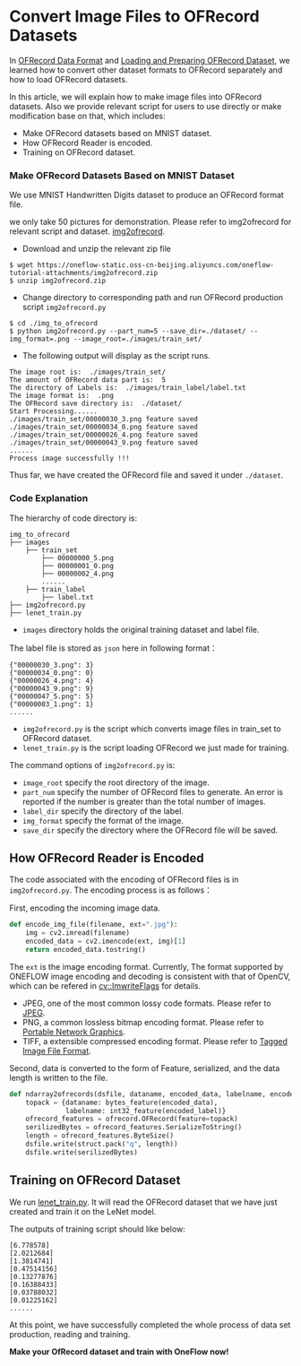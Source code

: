 # Convert Image Files to OFRecord Datasets

In  [OFRecord Data Format](./ofrecord.md) and  [Loading and Preparing OFRecord Dataset](./how_to_make_ofdataset.md), we learned how to convert other dataset formats to OFRecord separately and how to load OFRecord datasets.

In this article, we will explain how to make image files into OFRecord datasets. Also we provide relevant script for users to use directly or make modification base on that, which includes:

- Make OFRecord datasets based on MNIST dataset.
- How OFRecord Reader is encoded.
- Training on OFRecord dataset.

### Make OFRecord Datasets Based on MNIST Dataset

We use MNIST Handwritten Digits dataset to produce an OFRecord format file.

we only take 50 pictures for demonstration. Please refer to img2ofrecord for relevant script and dataset. [img2ofrecord](https://oneflow-static.oss-cn-beijing.aliyuncs.com/oneflow-tutorial-attachments/img2ofrecord.zip).

- Download and unzip the relevant zip file

```shell
$ wget https://oneflow-static.oss-cn-beijing.aliyuncs.com/oneflow-tutorial-attachments/img2ofrecord.zip
$ unzip img2ofrecord.zip
```

- Change directory to corresponding path and run OFRecord production script `img2ofrecord.py`

```shell
$ cd ./img_to_ofrecord
$ python img2ofrecord.py --part_num=5 --save_dir=./dataset/ --img_format=.png --image_root=./images/train_set/
```

- The following output will display as the script runs.

```shell
The image root is:  ./images/train_set/
The amount of OFRecord data part is:  5
The directory of Labels is:  ./images/train_label/label.txt
The image format is:  .png
The OFRecord save directory is:  ./dataset/
Start Processing......
./images/train_set/00000030_3.png feature saved
./images/train_set/00000034_0.png feature saved
./images/train_set/00000026_4.png feature saved
./images/train_set/00000043_9.png feature saved
......
Process image successfully !!!
```

Thus far, we have created the OFRecord file and saved it under `./dataset`.

### Code Explanation

The hierarchy of code directory is:

```
img_to_ofrecord
├── images
	├── train_set
		├── 00000000_5.png
		├── 00000001_0.png
		├── 00000002_4.png
		......
	├── train_label
		├── label.txt
├── img2ofrecord.py
├── lenet_train.py
```

- `images` directory holds the original training dataset and label file.

The label file is stored as `json` here in following format：

```shell
{"00000030_3.png": 3}
{"00000034_0.png": 0}
{"00000026_4.png": 4}
{"00000043_9.png": 9}
{"00000047_5.png": 5}
{"00000003_1.png": 1}
......
```

- `img2ofrecord.py`  is the script which converts image files in train_set to OFRecord dataset.
- `lenet_train.py` is the script loading OFRecord we just made for training.

The command options of `img2ofrecord.py` is:
- `image_root` specify the root directory of the image.
- `part_num` specify the number of OFRecord files to generate. An error is reported if the number is greater than the total number of images.
- `label_dir` specify the directory of the label.
- `img_format` specify the format of the image.
- `save_dir` specify the directory where the OFRecord file will be saved.

## How OFRecord Reader is Encoded

The code associated with the encoding of OFRecord files is in `img2ofrecord.py`. The encoding process is as follows：

First, encoding the incoming image data.

```python
def encode_img_file(filename, ext=".jpg"):
    img = cv2.imread(filename)
    encoded_data = cv2.imencode(ext, img)[1]
    return encoded_data.tostring()
```

The `ext` is the image encoding format. Currently, The format supported by ONEFLOW image encoding and decoding is consistent with that of OpenCV, which can be refered in [cv::ImwriteFlags](https://docs.opencv.org/3.4/d4/da8/group__imgcodecs.html#ga292d81be8d76901bff7988d18d2b42ac) for details.

- JPEG, one of the most common lossy code formats. Please refer to  [JPEG](http://www.wikiwand.com/en/JPEG).
- PNG, a common lossless bitmap encoding format. Please refer to [Portable Network Graphics](http://www.wikiwand.com/en/Portable_Network_Graphics).
- TIFF, a extensible compressed encoding format. Please refer to [Tagged Image File Format](http://www.wikiwand.com/en/TIFF).

Second, data is converted to the form of Feature, serialized, and the data length is written to the file.
```python
def ndarray2ofrecords(dsfile, dataname, encoded_data, labelname, encoded_label):
    topack = {dataname: bytes_feature(encoded_data),
              labelname: int32_feature(encoded_label)}
    ofrecord_features = ofrecord.OFRecord(feature=topack)
    serilizedBytes = ofrecord_features.SerializeToString()
    length = ofrecord_features.ByteSize()
    dsfile.write(struct.pack("q", length))
    dsfile.write(serilizedBytes)
```

## Training on OFRecord Dataset

We run [lenet_train.py](../code/extended_topics/img_to_ofrecord/lenet_train.py). It will read the OFRecord dataset that we have just created and train it on the LeNet model.


The outputs of training script should like below:

```
[6.778578]
[2.0212684]
[1.3814741]
[0.47514156]
[0.13277876]
[0.16388433]
[0.03788032]
[0.01225162]
......
```

At this point, we have successfully completed the whole process of data set production, reading and training.

**Make your OfRecord dataset and train with OneFlow now!** 

